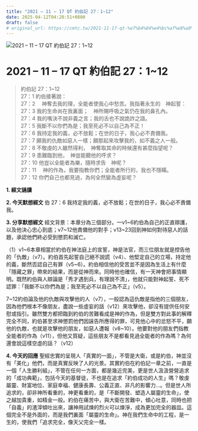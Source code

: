 ```yaml
---
title: "2021 – 11 – 17 QT 約伯記 27：1~12"
date: 2025-04-12T04:28:51+0800
draft: false
# original_url: https://cmtc.tw/2021-11-17-qt-%e7%b4%84%e4%bc%af%e8%a8%98-27%ef%bc%9a112
---
```


![2021 – 11 – 17 QT 約伯記 27：1\~12](/images/qt.jpg   "2021 – 11 – 17 QT 約伯記 27：1\~12")

# 2021 – 11 – 17 QT 約伯記 27：1\~12

> 約伯記 27：1\~12  
> 27：1 約伯接著說：  
> 27：2 　神奪去我的理，全能者使我心中愁苦。我指著永生的　神起誓：  
> 27：3 我的生命尚在我裏面；　神所賜呼吸之氣仍在我的鼻孔內。  
> 27：4 我的嘴決不說非義之言；我的舌也不說詭詐之語。  
> 27：5 我斷不以你們為是；我至死必不以自己為不正！  
> 27：6 我持定我的義，必不放鬆；在世的日子，我心必不責備我。  
> 27：7 願我的仇敵如惡人一樣；願那起來攻擊我的，如不義之人一般。  
> 27：8 不敬虔的人雖然得利，　神奪取其命的時候還有甚麼指望呢？  
> 27：9 患難臨到他，　神豈能聽他的呼求？  
> 27：10 他豈以全能者為樂，隨時求告　神呢？  
> 27：11 　神的作為，我要指教你們；全能者所行的，我也不隱瞞。  
> 27：12 你們自己也都見過，為何全然變為虛妄呢？

**1. 經文誦讀**

**2.  今天默想經文**
伯 27：6 我持定我的義，必不放鬆；在世的日子，我心必不責備我。

**3. 分享默想經文**
經文背景：本章分為三個部分。一v1\~6約伯為自己的正直辯護，以及他決心忠心到底；v7\~12他責備他的對手；v13\~23回到神如何對待惡人的話題，承認他們終必受到懲罰和滅亡。

（1）v1\~6本章相當於約伯在神法庭上的宣誓，神是法官，而三位朋友就是控告他的「仇敵」（v7）。約伯首先起誓自己絕不說謊（v4）、他堅定自己的立場，持定他的義，斷然否認自己有罪（v5\~6）。約伯相信他的受苦並不是因為生活上有什麼「隱藏之罪」帶來的結果，而是從神而來。同時他也確信，有一天神會把事情顯明。既然約伯與人辯論是「秀才遇到兵，有理說不清」，他就只能對神起誓、死不認罪：「我斷不以你們為是；我至死必不以自己為不正」（v5）。

7\~12約伯論及他的仇敵與攻擊他的人（v7），一般認為這仇敵是指他的三個朋友，因為他們根本不像朋友，盡說一些虛妄的話（v12）來攻擊他，卻沒有提供任何安慰或指引。雖然雙方都把臨到約伯的苦難看成是神的作為，但是雙方對此事的解釋完全不同，約伯甚至求神懲罰他們因誣告所應得的罪，可見他心中的忿怒不平，願他的仇敵，也就是攻擊他的朋友，如惡人遭報（v8\~10）。他要對他的朋友們指教全能者的作為（v11），但他又質疑，這些朋友不是都看見過全能者的作為嗎？為何還會說這樣空虛的話？（v12）

**4. 今天的回應**
聖經忠實的呈現人「真實的一面」，不管是大衛，或是約伯，神並沒有「美化」他們，而是真實反映了人的光景。其實約伯在約伯記一章之前，一直是一個「人生勝利組」，不管在任何一方面，都是幾近完美，更是世人汲汲營營追求的「成功典範」，包括今天的基督徒，不也是在追求「約伯成功的人生」嗎？敬虔屬靈、財富地位、家庭幸福、健康長壽、公義正直、非凡的影響力…。但是世人所追求的，卻非神所看重的，神更看重的，是「不斷開發、塑造人屬靈的生命」，使之越加貴重，如精金一般。約伯在痛苦中，與大衛在苦難中，傾心吐意，同時也把 「自義」的渣滓傾吐出來，讓神用試煉的烈火可以煉淨，成為更加完全的器皿。這個完全不是外面的，而是我們裏面「屬靈的生命」。神在我們生命中的工程，是一生的，使我們「追求完全，像天父完全一樣。
